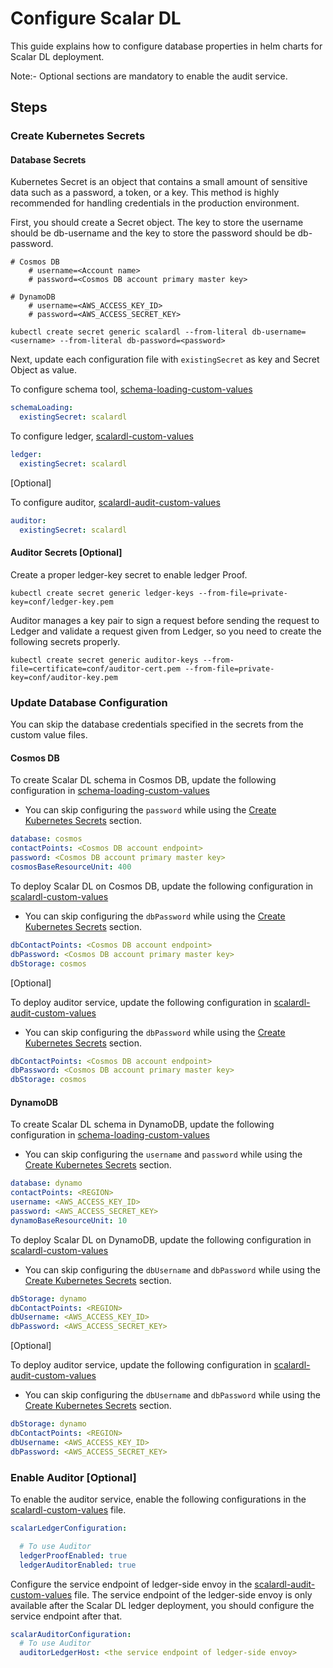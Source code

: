 # Configure Scalar DL

This guide explains how to configure database properties in helm charts for Scalar DL deployment.

Note:- Optional sections are mandatory to enable the audit service.

## Steps

### Create Kubernetes Secrets

#### Database Secrets

Kubernetes Secret is an object that contains a small amount of sensitive data such as a password, a token, or a key. 
This method is highly recommended for handling credentials in the production environment.

First, you should create a Secret object. The key to store the username should be db-username and the key to store the password should be db-password.

```console
# Cosmos DB
    # username=<Account name>
    # password=<Cosmos DB account primary master key>

# DynamoDB
    # username=<AWS_ACCESS_KEY_ID>
    # password=<AWS_ACCESS_SECRET_KEY>

kubectl create secret generic scalardl --from-literal db-username=<username> --from-literal db-password=<password>
```

Next, update each configuration file with `existingSecret` as key and Secret Object as value.

To configure schema tool, [schema-loading-custom-values](../conf/schema-loading-custom-values.yaml)

```yaml
schemaLoading:
  existingSecret: scalardl
```

To configure ledger, [scalardl-custom-values](../conf/scalardl-custom-values.yaml)

```yaml
ledger:
  existingSecret: scalardl
```

[Optional]

To configure auditor, [scalardl-audit-custom-values](../conf/scalardl-audit-custom-values.yaml)

```yaml
auditor:
  existingSecret: scalardl
```

#### Auditor Secrets [Optional]

Create a proper ledger-key secret to enable ledger Proof. 

```console
kubectl create secret generic ledger-keys --from-file=private-key=conf/ledger-key.pem 
```

Auditor manages a key pair to sign a request before sending the request to Ledger and validate a request given from Ledger, so you need to create the following secrets properly.

```console
kubectl create secret generic auditor-keys --from-file=certificate=conf/auditor-cert.pem --from-file=private-key=conf/auditor-key.pem
```

### Update Database Configuration

You can skip the database credentials specified in the secrets from the custom value files.

#### Cosmos DB

To create Scalar DL schema in Cosmos DB, update the following configuration in [schema-loading-custom-values](../conf/schema-loading-custom-values.yaml)

* You can skip configuring the `password` while using the [Create Kubernetes Secrets](#create-kubernetes-secrets) section.

```yaml
database: cosmos
contactPoints: <Cosmos DB account endpoint>
password: <Cosmos DB account primary master key>
cosmosBaseResourceUnit: 400
```

To deploy Scalar DL on Cosmos DB, update the following configuration in [scalardl-custom-values](../conf/scalardl-custom-values.yaml)

* You can skip configuring the `dbPassword` while using the [Create Kubernetes Secrets](#create-kubernetes-secrets) section.

```yaml
dbContactPoints: <Cosmos DB account endpoint>
dbPassword: <Cosmos DB account primary master key>
dbStorage: cosmos
```

[Optional]

To deploy auditor service, update the following configuration in [scalardl-audit-custom-values](../conf/scalardl-audit-custom-values.yaml)

* You can skip configuring the `dbPassword` while using the [Create Kubernetes Secrets](#create-kubernetes-secrets) section.

```yaml
dbContactPoints: <Cosmos DB account endpoint>
dbPassword: <Cosmos DB account primary master key>
dbStorage: cosmos
```

#### DynamoDB

To create Scalar DL schema in DynamoDB, update the following configuration in [schema-loading-custom-values](../conf/schema-loading-custom-values.yaml)

* You can skip configuring the `username` and `password` while using the [Create Kubernetes Secrets](#create-kubernetes-secrets) section.

```yaml
database: dynamo
contactPoints: <REGION>
username: <AWS_ACCESS_KEY_ID>
password: <AWS_ACCESS_SECRET_KEY>
dynamoBaseResourceUnit: 10
```

To deploy Scalar DL on DynamoDB, update the following configuration in [scalardl-custom-values](../conf/scalardl-custom-values.yaml)

* You can skip configuring the `dbUsername` and `dbPassword` while using the [Create Kubernetes Secrets](#create-kubernetes-secrets) section.

```yaml
dbStorage: dynamo
dbContactPoints: <REGION>
dbUsername: <AWS_ACCESS_KEY_ID>
dbPassword: <AWS_ACCESS_SECRET_KEY>
```

[Optional]

To deploy auditor service, update the following configuration in [scalardl-audit-custom-values](../conf/scalardl-audit-custom-values.yaml)

* You can skip configuring the `dbUsername` and `dbPassword` while using the [Create Kubernetes Secrets](#create-kubernetes-secrets) section.

```yaml
dbStorage: dynamo
dbContactPoints: <REGION>
dbUsername: <AWS_ACCESS_KEY_ID>
dbPassword: <AWS_ACCESS_SECRET_KEY>

```
### Enable Auditor [Optional]

To enable the auditor service, enable the following configurations in the [scalardl-custom-values](../conf/scalardl-custom-values.yaml) file.

```yaml
scalarLedgerConfiguration:

  # To use Auditor
  ledgerProofEnabled: true
  ledgerAuditorEnabled: true
```

Configure the service endpoint of ledger-side envoy in the [scalardl-audit-custom-values](../conf/scalardl-audit-custom-values.yaml) file. 
The service endpoint of the ledger-side envoy is only available after the Scalar DL ledger deployment, you should configure the service endpoint after that.

```yaml
scalarAuditorConfiguration:
  # To use Auditor
  auditorLedgerHost: <the service endpoint of ledger-side envoy>
```

